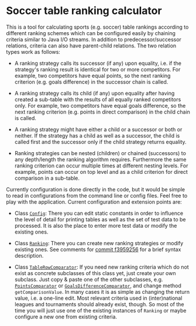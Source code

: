 Soccer table ranking calculator
===============================

This is a tool for calculating sports (e.g. soccer) table rankings according to
different ranking schemes which can be configured easily by chaining criteria
similar to Java I/O streams. In addition to predecessor/successor relations,
criteria can also have parent-child relations. The two relation types work as
follows:

  * A ranking strategy calls its successor (if any) upon equality, i.e. if the
    strategy's ranking result is identical for two or more competitors.
    For example, two competitors have equal points, so the next ranking
    criterion (e.g. goals difference) in the successor chain is called.

  * A ranking strategy calls its child (if any) upon equality after having
    created a sub-table with the results of all equally ranked competitors only.
    For example, two competitors have equal goals difference, so the next
    ranking criterion (e.g. points in direct comparison) in the child chain is
    called.

  * A ranking strategy might have either a child or a successor or both or
    neither. If the strategy has a child as well as a successor, the child is
    called first and the successor only if the child strategy returns equality.

  * Ranking strategies can be nested (children) or chained (successors) to any
    depth/length the ranking algorithm requires. Furthermore the same ranking
    criterion can occur multiple times at different nesting levels. For
    example, points can occur on top level and as a child criterion for direct
    comparison in a sub-table.

Currently configuration is done directly in the code, but it would be simple
to read in configurations from the command line or config files. Feel free to
play with the application. Current configuration and extension points are:

  * Class [`Config`](/kriegaex/Soccer-Table/blob/master/SoccerTable/src/de/scrum_master/soccer/Config.java):
    There you can edit static constants in order to influence the level of
    detail for printing tables as well as the set of test data to be processed.
    It is also the place to enter more test data or modify the existing ones.

  * Class [`Ranking`](/kriegaex/Soccer-Table/blob/master/SoccerTable/src/de/scrum_master/soccer/ranking/Ranking.java):
    There you can create new ranking strategies or modify existing ones. See
    comments for [commit f3959256](/kriegaex/Soccer-Table/commit/f395925614be11001901ea780a48a0bb4ef2e667)
    for a brief syntax description.

  * Class [`TableRowComparator`](/kriegaex/Soccer-Table/blob/master/SoccerTable/src/de/scrum_master/soccer/ranking/TableRowComparator.java):
    If you need new ranking criteria which do not exist as concrete subclasses
    of this class yet, just create your own subclass. Just copy & paste one of
    the other subclasses, e.g.
    [`PointsComparator`](/kriegaex/Soccer-Table/blob/master/SoccerTable/src/de/scrum_master/soccer/ranking/PointsComparator.java) or
    [`GoalsDifferenceComparator`](/kriegaex/Soccer-Table/blob/master/SoccerTable/src/de/scrum_master/soccer/ranking/GoalsDifferenceComparator.java),
    and change method `getComparisonValue`. In many cases it is as simple as
    changing the return value, i.e. a one-line edit. Most relevant criteria
    used in (inter)national leagues and tournaments should already exist,
    though. So most of the time you will just use one of the existing instances
    of `Ranking` or maybe configure a new one from existing criteria.
